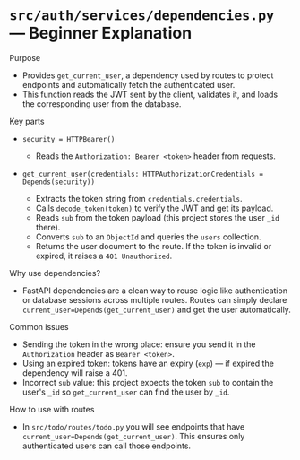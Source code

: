 # `src/auth/services/dependencies.py` — Beginner Explanation

Purpose
- Provides `get_current_user`, a dependency used by routes to protect endpoints and automatically fetch the authenticated user.
- This function reads the JWT sent by the client, validates it, and loads the corresponding user from the database.

Key parts

- `security = HTTPBearer()`
  - Reads the `Authorization: Bearer <token>` header from requests.

- `get_current_user(credentials: HTTPAuthorizationCredentials = Depends(security))`
  - Extracts the token string from `credentials.credentials`.
  - Calls `decode_token(token)` to verify the JWT and get its payload.
  - Reads `sub` from the token payload (this project stores the user `_id` there).
  - Converts `sub` to an `ObjectId` and queries the `users` collection.
  - Returns the user document to the route. If the token is invalid or expired, it raises a `401 Unauthorized`.

Why use dependencies?
- FastAPI dependencies are a clean way to reuse logic like authentication or database sessions across multiple routes. Routes can simply declare `current_user=Depends(get_current_user)` and get the user automatically.

Common issues
- Sending the token in the wrong place: ensure you send it in the `Authorization` header as `Bearer <token>`.
- Using an expired token: tokens have an expiry (`exp`) — if expired the dependency will raise a 401.
- Incorrect `sub` value: this project expects the token `sub` to contain the user's `_id` so `get_current_user` can find the user by `_id`.

How to use with routes
- In `src/todo/routes/todo.py` you will see endpoints that have `current_user=Depends(get_current_user)`. This ensures only authenticated users can call those endpoints.